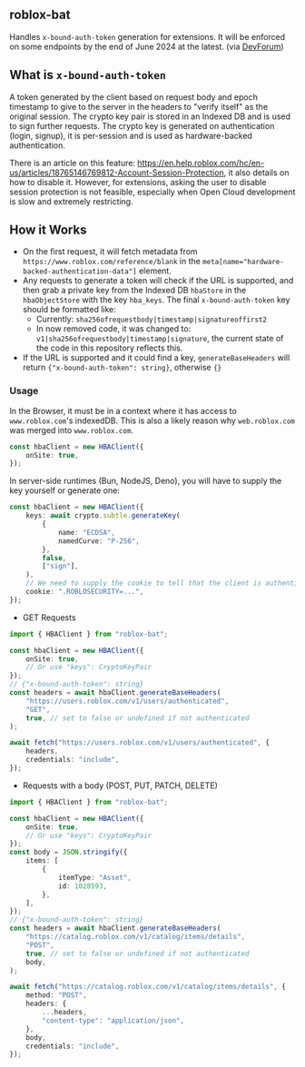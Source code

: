 ## roblox-bat

Handles `x-bound-auth-token` generation for extensions. It will be enforced on some endpoints by the
end of June 2024 at the latest. (via
[DevForum](https://devforum.roblox.com/t/introducing-account-session-protection/2668306/179))

## What is `x-bound-auth-token`

A token generated by the client based on request body and epoch timestamp to give to the server in
the headers to "verify itself" as the original session. The crypto key pair is stored in an Indexed
DB and is used to sign further requests. The crypto key is generated on authentication (login,
signup), it is per-session and is used as hardware-backed authentication.

There is an article on this feature:
https://en.help.roblox.com/hc/en-us/articles/18765146769812-Account-Session-Protection, it also
details on how to disable it. However, for extensions, asking the user to disable session protection
is not feasible, especially when Open Cloud development is slow and extremely restricting.

## How it Works

- On the first request, it will fetch metadata from `https://www.roblox.com/reference/blank` in the
  `meta[name="hardware-backed-authentication-data"]` element.
- Any requests to generate a token will check if the URL is supported, and then grab a private key
  from the Indexed DB `hbaStore` in the `hbaObjectStore` with the key `hba_keys`. The final
  `x-bound-auth-token` key should be formatted like:
  - Currently: `sha256ofrequestbody|timestamp|signatureoffirst2`
  - In now removed code, it was changed to: `v1|sha256ofrequestbody|timestamp|signature`, the current state of the code in this repository reflects this.
- If the URL is supported and it could find a key, `generateBaseHeaders` will return
  `{"x-bound-auth-token": string}`, otherwise `{}`

### Usage

In the Browser, it must be in a context where it has access to `www.roblox.com`'s indexedDB. This is
also a likely reason why `web.roblox.com` was merged into `www.roblox.com`.

```ts
const hbaClient = new HBAClient({
    onSite: true,
});
```

In server-side runtimes (Bun, NodeJS, Deno), you will have to supply the key yourself or generate
one:

```ts
const hbaClient = new HBAClient({
    keys: await crypto.subtle.generateKey(
        {
            name: "ECDSA",
            namedCurve: "P-256",
        },
        false,
        ["sign"],
    ),
    // We need to supply the cookie to tell that the client is authenticated, otherwise we can set hbaClient.isAuthenticated externally.
    cookie: ".ROBLOSECURITY=...",
});
```

- GET Requests

```ts
import { HBAClient } from "roblox-bat";

const hbaClient = new HBAClient({
    onSite: true,
    // Or use "keys": CryptoKeyPair
});
// {"x-bound-auth-token": string}
const headers = await hbaClient.generateBaseHeaders(
    "https://users.roblox.com/v1/users/authenticated",
    "GET",
    true, // set to false or undefined if not authenticated
);

await fetch("https://users.roblox.com/v1/users/authenticated", {
    headers,
    credentials: "include",
});
```

- Requests with a body (POST, PUT, PATCH, DELETE)

```ts
import { HBAClient } from "roblox-bat";

const hbaClient = new HBAClient({
    onSite: true,
    // Or use "keys": CryptoKeyPair
});
const body = JSON.stringify({
    items: [
        {
            itemType: "Asset",
            id: 1028593,
        },
    ],
});
// {"x-bound-auth-token": string}
const headers = await hbaClient.generateBaseHeaders(
    "https://catalog.roblox.com/v1/catalog/items/details",
    "POST",
    true, // set to false or undefined if not authenticated
    body,
);

await fetch("https://catalog.roblox.com/v1/catalog/items/details", {
    method: "POST",
    headers: {
        ...headers,
        "content-type": "application/json",
    },
    body,
    credentials: "include",
});
```
